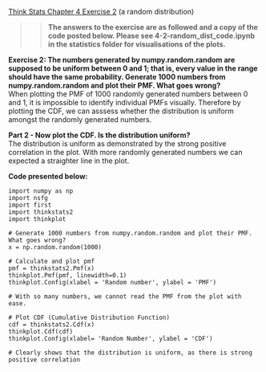 [Think Stats Chapter 4 Exercise 2](http://greenteapress.com/thinkstats2/html/thinkstats2005.html#toc41) (a random distribution)

>> **The answers to the exercise are as followed and a copy of the code posted below. Please see 4-2-random_dist_code.ipynb in the statistics folder for visualisations of the plots.**   

**Exercise 2: The numbers generated by numpy.random.random are supposed to be uniform between 0 and 1; that is, every value in the range should have the same probability. Generate 1000 numbers from numpy.random.random and plot their PMF. What goes wrong?**   
When plotting the PMF of 1000 randomly generated numbers between 0 and 1, it is impossible to identify individual PMFs visually. Therefore by plotting the CDF, we can asssess whether the distribution is uniform amongst the randomly generated numbers.  

**Part 2 - Now plot the CDF. Is the distribution uniform?**  
The distribution is uniform as demonstrated by the strong positive correlation in the plot. With more randomly generated numbers we can expected a straighter line in the plot.  

**Code presented below:**   
```{python}
import numpy as np
import nsfg
import first
import thinkstats2
import thinkplot

# Generate 1000 numbers from numpy.random.random and plot their PMF. What goes wrong?
x = np.random.random(1000)

# Calculate and plot pmf
pmf = thinkstats2.Pmf(x)
thinkplot.Pmf(pmf, linewidth=0.1)
thinkplot.Config(xlabel = 'Random number', ylabel = 'PMF')

# With so many numbers, we cannot read the PMF from the plot with ease.

# Plot CDF (Cumulative Distribution Function)
cdf = thinkstats2.Cdf(x)
thinkplot.Cdf(cdf)
thinkplot.Config(xlabel= 'Random Number', ylabel = 'CDF')

# Clearly shows that the distribution is uniform, as there is strong positive correlation
```

